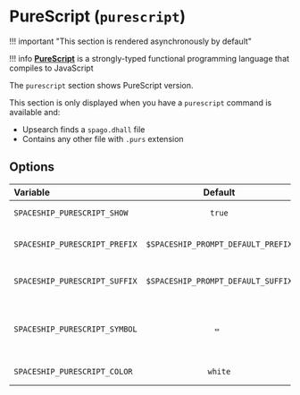 # PureScript (`purescript`)

!!! important "This section is rendered asynchronously by default"

!!! info
    [**PureScript**](https://www.purescript.org) is a strongly-typed functional programming language that compiles to JavaScript

The `purescript` section shows PureScript version.

This section is only displayed when you have a `purescript` command is available and:

* Upsearch finds a `spago.dhall` file
* Contains any other file with `.purs` extension

## Options

| Variable                      |              Default               | Meaning                              |
| :---------------------------- | :--------------------------------: | ------------------------------------ |
| `SPACESHIP_PURESCRIPT_SHOW`   |               `true`               | Show section                         |
| `SPACESHIP_PURESCRIPT_PREFIX` | `$SPACESHIP_PROMPT_DEFAULT_PREFIX` | Prefix before section                |
| `SPACESHIP_PURESCRIPT_SUFFIX` | `$SPACESHIP_PROMPT_DEFAULT_SUFFIX` | Suffix after section                 |
| `SPACESHIP_PURESCRIPT_SYMBOL` |               `⇔ `                 | Character to be shown before version |
| `SPACESHIP_PURESCRIPT_COLOR`  |              `white`               | Color of section                     |
